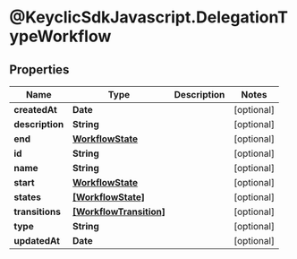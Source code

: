 # @KeyclicSdkJavascript.DelegationTypeWorkflow

## Properties
Name | Type | Description | Notes
------------ | ------------- | ------------- | -------------
**createdAt** | **Date** |  | [optional] 
**description** | **String** |  | [optional] 
**end** | [**WorkflowState**](WorkflowState.md) |  | [optional] 
**id** | **String** |  | [optional] 
**name** | **String** |  | [optional] 
**start** | [**WorkflowState**](WorkflowState.md) |  | [optional] 
**states** | [**[WorkflowState]**](WorkflowState.md) |  | [optional] 
**transitions** | [**[WorkflowTransition]**](WorkflowTransition.md) |  | [optional] 
**type** | **String** |  | [optional] 
**updatedAt** | **Date** |  | [optional] 


